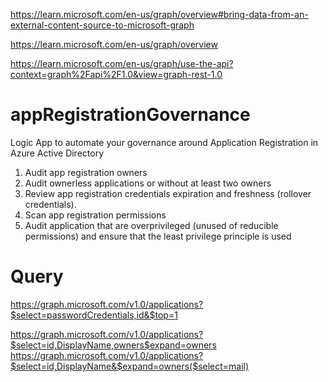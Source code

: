 https://learn.microsoft.com/en-us/graph/overview#bring-data-from-an-external-content-source-to-microsoft-graph

https://learn.microsoft.com/en-us/graph/overview

https://learn.microsoft.com/en-us/graph/use-the-api?context=graph%2Fapi%2F1.0&view=graph-rest-1.0

# appRegistrationGovernance
Logic App to automate your governance around Application Registration in Azure Active Directory


1.	Audit app registration owners 
2.	Audit ownerless applications or without at least two owners 
3.	Review app registration credentials expiration and freshness (rollover credentials).
4.	Scan app registration permissions 
5.	Audit application that are overprivileged (unused of reducible permissions) and ensure that the least privilege principle is used


# Query

https://graph.microsoft.com/v1.0/applications?$select=passwordCredentials,id&$top=1

https://graph.microsoft.com/v1.0/applications?$select=id,DisplayName,owners$expand=owners
https://graph.microsoft.com/v1.0/applications?$select=id,DisplayName&$expand=owners($select=mail)